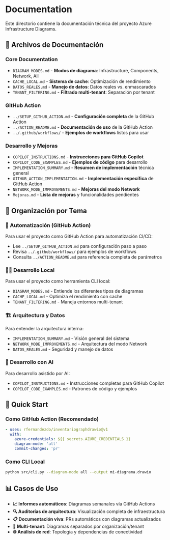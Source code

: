 # Documentation

Este directorio contiene la documentación técnica del proyecto Azure Infrastructure Diagrams.

## 📖 Archivos de Documentación

### Core Documentation
- `DIAGRAM_MODES.md` - **Modos de diagrama**: Infrastructure, Components, Network, All
- `CACHE_LOCAL.md` - **Sistema de cache**: Optimización de rendimiento
- `DATOS_REALES.md` - **Manejo de datos**: Datos reales vs. enmascarados
- `TENANT_FILTERING.md` - **Filtrado multi-tenant**: Separación por tenant

### GitHub Action
- `../SETUP_GITHUB_ACTION.md` - **Configuración completa** de la GitHub Action
- `../ACTION_README.md` - **Documentación de uso** de la GitHub Action
- `../.github/workflows/` - **Ejemplos de workflows** listos para usar

### Desarrollo y Mejoras
- `COPILOT_INSTRUCTIONS.md` - **Instrucciones para GitHub Copilot**
- `COPILOT_CODE_EXAMPLES.md` - **Ejemplos de código** para desarrollo
- `IMPLEMENTATION_SUMMARY.md` - **Resumen de implementación** técnica general
- `GITHUB_ACTION_IMPLEMENTATION.md` - **Implementación específica** de GitHub Action
- `NETWORK_MODE_IMPROVEMENTS.md` - **Mejoras del modo Network**
- `Mejoras.md` - **Lista de mejoras** y funcionalidades pendientes

## 🎯 Organización por Tema

### 🤖 Automatización (GitHub Action)
Para usar el proyecto como GitHub Action para automatización CI/CD:
- Lee `../SETUP_GITHUB_ACTION.md` para configuración paso a paso
- Revisa `../.github/workflows/` para ejemplos de workflows
- Consulta `../ACTION_README.md` para referencia completa de parámetros

### 👨‍💻 Desarrollo Local
Para usar el proyecto como herramienta CLI local:
- `DIAGRAM_MODES.md` - Entiende los diferentes tipos de diagramas
- `CACHE_LOCAL.md` - Optimiza el rendimiento con cache
- `TENANT_FILTERING.md` - Maneja entornos multi-tenant

### 🏗️ Arquitectura y Datos
Para entender la arquitectura interna:
- `IMPLEMENTATION_SUMMARY.md` - Visión general del sistema
- `NETWORK_MODE_IMPROVEMENTS.md` - Arquitectura del modo Network
- `DATOS_REALES.md` - Seguridad y manejo de datos

### 🤖 Desarrollo con AI
Para desarrollo asistido por AI:
- `COPILOT_INSTRUCTIONS.md` - Instrucciones completas para GitHub Copilot
- `COPILOT_CODE_EXAMPLES.md` - Patrones de código y ejemplos

## 🚀 Quick Start

### Como GitHub Action (Recomendado)
```yaml
- uses: rfernandezdo/inventariographdrawio@v1
  with:
    azure-credentials: ${{ secrets.AZURE_CREDENTIALS }}
    diagram-mode: 'all'
    commit-changes: 'pr'
```

### Como CLI Local
```bash
python src/cli.py --diagram-mode all --output mi-diagrama.drawio
```

## 📊 Casos de Uso

- **📈 Informes automáticos**: Diagramas semanales vía GitHub Actions
- **🔍 Auditorías de arquitectura**: Visualización completa de infraestructura
- **📋 Documentación viva**: PRs automáticos con diagramas actualizados  
- **🏢 Multi-tenant**: Diagramas separados por organización/tenant
- **🌐 Análisis de red**: Topología y dependencias de conectividad

